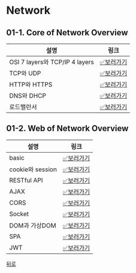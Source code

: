 # Network
## 01-1. Core of Network Overview    
   
|설명|링크|
|---|---|
|OSI 7 layers와 TCP/IP 4 layers|[✅보러가기](#)|
|TCP와 UDP|[✅보러가기](#)|
|HTTP와 HTTPS|[✅보러가기](#)|
|DNS와 DHCP|[✅보러가기](#)|
|로드밸런서|[✅보러가기](#)|

## 01-2. Web of Network Overview
|설명|링크|
|---|---|
|basic|[✅보러가기](#)|
|cookie와 session|[✅보러가기](#)|
|RESTful API|[✅보러가기](#)|
|AJAX|[✅보러가기](#)|
|CORS|[✅보러가기](#)|
|Socket|[✅보러가기](#)|
|DOM과 가상DOM|[✅보러가기](#)|
|SPA|[✅보러가기](#)|
|JWT|[✅보러가기](#)|

[뒤로](#)

